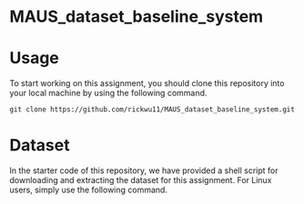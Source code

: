 # MAUS_dataset_baseline_system


# Usage
To start working on this assignment, you should clone this repository into your local machine by using the following command.

    git clone https://github.com/rickwu11/MAUS_dataset_baseline_system.git

# Dataset
In the starter code of this repository, we have provided a shell script for downloading and extracting the dataset for this assignment. For Linux users, simply use the following command.
